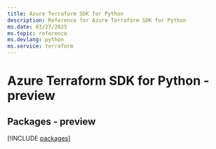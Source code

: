 ```yaml
---
title: Azure Terraform SDK for Python
description: Reference for Azure Terraform SDK for Python
ms.date: 03/27/2025
ms.topic: reference
ms.devlang: python
ms.service: terraform
---
```

# Azure Terraform SDK for Python - preview
## Packages - preview
[!INCLUDE [packages](terraform-index.md)]